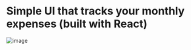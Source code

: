 # Simple UI that tracks your monthly expenses (built with React)
![image](https://user-images.githubusercontent.com/81901871/176104276-71fe9c32-9862-4049-8784-9617f20932f3.png)
